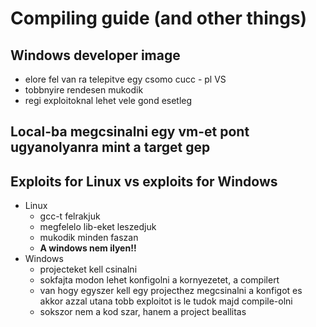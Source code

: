 # Compiling guide (and other things)
## Windows developer image
* elore fel van ra telepitve egy csomo cucc - pl VS
* tobbnyire rendesen mukodik
* regi exploitoknal lehet vele gond esetleg
## Local-ba megcsinalni egy vm-et pont ugyanolyanra mint a target gep
## Exploits for Linux vs exploits for Windows
* Linux
  * gcc-t felrakjuk
  * megfelelo lib-eket leszedjuk
  * mukodik minden faszan
  * **A windows nem ilyen!!**
* Windows
  * projecteket kell csinalni
  * sokfajta modon lehet konfigolni a kornyezetet, a compilert
  * van hogy egyszer kell egy projecthez megcsinalni a konfigot es akkor azzal utana tobb exploitot is le tudok majd compile-olni
  * sokszor nem a kod szar, hanem a project beallitas
